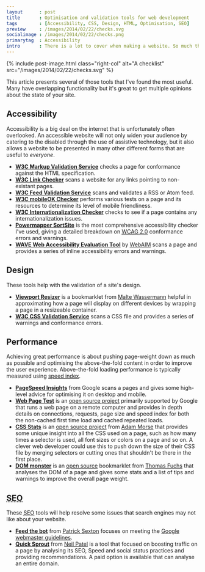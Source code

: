```yaml
---
layout      : post
title       : Optimisation and validation tools for web development
tags        : [Accessibility, CSS, Design, HTML, Optimisation, SEO]
preview     : /images/2014/02/22/checks.svg
socialimage : /images/2014/02/22/checks.png
primarytag  : Accessibility
intro       : There is a lot to cover when making a website. So much that it's unreasonable to manually check a site for best practices in <abbr title="Search Engine Optimisation">SEO</abbr>, performance, accessibility, style and so on. Luckily the internet has you covered with these great tools to push your site to the next level!
---
```


{% include post-image.html class="right-col" alt="A checklist" src="/images/2014/02/22/checks.svg" %}

This article presents several of those tools that I've found the most useful. Many have overlapping functionality but it's great to get multiple opinions about the state of your site.



## Accessibility

Accessibility is a big deal on the internet that is unfortunately often overlooked. An accessible website will not only widen your audience by catering to the disabled through the use of assistive technology, but it also allows a website to be presented in many other different forms that are useful to *everyone*.

- [**W3C Markup Validation Service**][16] checks a page for conformance against the HTML specification.
- [**W3C Link Checker**][17] scans a website for any links pointing to non-existant pages.
- [**W3C Feed Validation Service**][21] scans and validates a RSS or Atom feed.
- [**W3C mobileOK Checker**][22] performs various tests on a page and its resources to determine its level of mobile friendliness.
- [**W3C Internationalization Checker**][23] checks to see if a page contains any internationalization issues.
- [**Powermapper SortSite**][26] is the most comprehensive accessibility checker I've used, giving a detailed breakdown on [<abbr title="Web Content Accessibility Guidelines">WCAG</abbr> 2.0][27] conformance errors and warnings.
- [**WAVE Web Accessibility Evaluation Tool**][24] by [WebAIM][25] scans a page and provides a series of inline accessibility errors and warnings.



## Design

These tools help with the validation of a site's design.

- [**Viewport Resizer**][18] is a bookmarklet from [Malte Wassermann][19] helpful in approximating how a page will display on different devices by wrapping a page in a resizeable container.
- [**W3C CSS Validation Service**][20] scans a CSS file and provides a series of warnings and conformance errors.



## Performance

Achieving great performance is about pushing page-weight down as much as possible and optimising the above-the-fold content in order to improve the user experience. Above-the-fold loading performance is typically measured using [speed index][2].

- [**PageSpeed Insights**][1] from Google scans a pages and gives some high-level advice for optimising it on desktop and mobile.
- [**Web Page Test**][9] is an [open source project][10] primarily supported by Google that runs a web page on a remote computer and provides in depth details on connections, requests, page size and speed index for both the non-cached first time load and cached repeated loads.
- [**CSS Stats**][6] is an [open source project][8] from [Adam Morse][7] that provides some unique insight into all the CSS used on a page, such as how many times a selector is used, all font sizes or colors on a page and so on. A clever web developer could use this to push down the size of their CSS file by merging selectors or cutting ones that shouldn't be there in the first place.
- [**DOM monster**][11] is an [open source][12] bookmarklet from [Thomas Fuchs][13] that analyses the DOM of a page and gives some stats and a list of tips and warnings to improve the overall page weight.



## <abbr title="Search Engine Optimisation">SEO</abbr>

These <abbr title="Search Engine Optimisation">SEO</abbr> tools will help resolve some issues that search engines may not like about your website.

- [**Feed the bot**][3] from [Patrick Sexton][4] focuses on meeting the [Google webmaster guidelines][5].
- [**Quick Sprout**][14] from [Neil Patel][15] is a tool that focused on boosting traffic on a page by analysing its SEO, Speed and social status practices and providing recommendations. A paid option is available that can analyse an entire domain.



[1]: http://developers.google.com/speed/pagespeed/insights/
[2]: https://sites.google.com/a/webpagetest.org/docs/using-webpagetest/metrics/speed-index
[3]: http://www.feedthebot.com/
[4]: https://plus.google.com/+PatrickSexton
[5]: https://support.google.com/webmasters/answer/35769
[6]: http://www.cssstats.com/
[7]: http://mrmrs.cc/
[8]: https://github.com/mrmrs/cssstats/
[9]: http://www.webpagetest.org/
[10]: https://github.com/WPO-Foundation/webpagetest
[11]: http://mir.aculo.us/dom-monster/
[12]: https://github.com/madrobby/dom-monster
[13]: http://mir.aculo.us/
[14]: http://www.quicksprout.com/
[15]: https://twitter.com/neilpatel
[16]: http://validator.w3.org/
[17]: http://validator.w3.org/checklink
[18]: http://lab.maltewassermann.com/viewport-resizer/
[19]: https://twitter.com/MalteWassermann
[20]: http://jigsaw.w3.org/css-validator/
[21]: http://validator.w3.org/feed/
[22]: http://validator.w3.org/mobile/
[23]: http://validator.w3.org/i18n-checker/
[24]: http://wave.webaim.org/
[25]: http://webaim.org/
[26]: http://www.powermapper.com/products/sortsite/checks/accessibility-checks.htm
[27]: http://www.w3.org/TR/WCAG20/